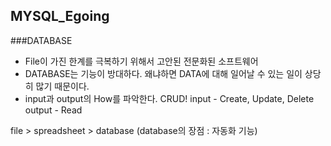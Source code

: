 ## MYSQL_Egoing


###DATABASE
- File이 가진 한계를 극복하기 위해서 고안된 전문화된 소프트웨어
- DATABASE는 기능이 방대하다. 왜냐하면 DATA에 대해 일어날 수 있는 일이 상당히 많기 때문이다.
- input과 output의 How를 파악한다.
    CRUD! 
input - Create, Update, Delete
output -	Read
  
file > spreadsheet > database (database의 장점 : 자동화 기능)





















